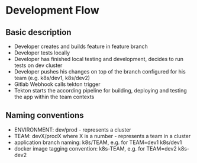 # Development Flow

## Basic description
- Developer creates and builds feature in feature branch
- Developer tests locally
- Developer has finished local testing and development, decides to run tests on dev cluster
- Developer pushes his changes on top of the branch configured for his team (e.g. k8s/dev1, k8s/dev2)
- Gitlab Webhook calls tekton trigger
- Tekton starts the according pipeline for building, deploying and testing the app within the team contexts

## Naming conventions
- ENVIRONMENT: dev/prod - represents a cluster
- TEAM: devX/prodX where X is a number - represents a team in a cluster
- application branch naming: k8s/TEAM, e.g. for TEAM=dev1 k8s/dev1
- docker image tagging convention: k8s-TEAM, e.g. for TEAM=dev2 k8s-dev2
